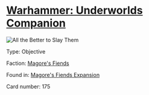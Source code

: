 # [Warhammer: Underworlds Companion](https://guidokessels.github.io/wh-underworlds)

  

![All the Better to Slay Them](https://warhammerunderworlds.com/wp-content/uploads/sites/6/2018/03/175_ENG.png)



Type: Objective

Faction: [Magore's Fiends](https://guidokessels.github.io/wh-underworlds/factions/magores-fiends.md)

Found in: [Magore's Fiends Expansion](https://guidokessels.github.io/wh-underworlds/locations/magores-fiends-expansion.md)

Card number: 175
